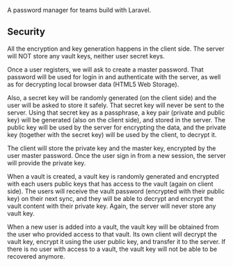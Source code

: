 A password manager for teams build with Laravel.

## Security
All the encryption and key generation happens in the client side. The server will NOT store any vault keys, neither user secret keys.

Once a user registers, we will ask to create a master password. That password will be used for login in and authenticate with the server, as well as for decrypting local browser data (HTML5 Web Storage).

Also, a secret key will be randomly generated (on the client side) and the user will be asked to store it safely. That secret key will never be sent to the server. Using that secret key as a passphrase, a key pair (private and public key) will be generated (also on the client side), and stored in the server. The public key will be used by the server for encrypting the data, and the private key (together with the secret key) will be used by the client, to decrypt it. 

The client will store the private key and the master key, encrypted by the user master password. Once the user sign in from a new session, the server will provide the private key.

When a vault is created, a vault key is randomly generated and encrypted with each users public keys that has access to the vault (again on client side). The users will receive the vault password (encrypted with their public key) on their next sync, and they will be able to decrypt and encrypt the vault content with their private key. Again, the server will never store any vault key.

When a new user is added into a vault, the vault key will be obtained from the user who provided access to that vault. Its own client will decrypt the vault key, encrypt it using the user public key, and transfer it to the server. If there is no user with access to a vault, the vault key will not be able to be recovered anymore.
